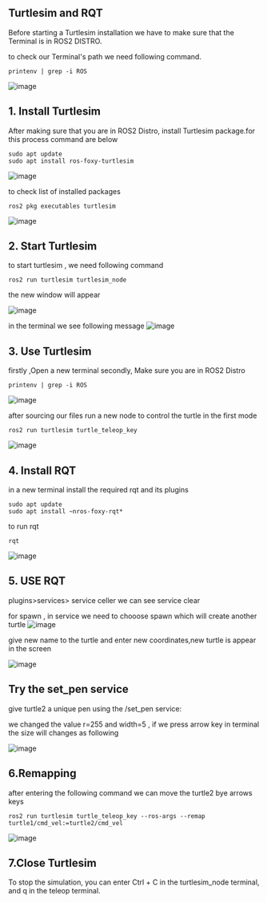 ## Turtlesim and RQT

Before starting a Turtlesim installation we have to make sure that the Terminal is in ROS2 DISTRO.

to check our Terminal's path we need following command.

```
printenv | grep -i ROS
```
![image](https://user-images.githubusercontent.com/92859942/194726415-ebd46ed1-0e2d-431c-a31b-57087042ac9c.png)

## 1. Install Turtlesim

After making sure that you are in ROS2 Distro, install Turtlesim package.for this process command are below

```
sudo apt update
sudo apt install ros-foxy-turtlesim
```
![image](https://user-images.githubusercontent.com/92859942/194727517-30694e69-6829-4e96-a39b-5e2b84630406.png)

to check list of installed packages 

```
ros2 pkg executables turtlesim
```
![image](https://user-images.githubusercontent.com/92859942/194727573-3207423f-2291-4659-8890-385f12f388e9.png)

## 2. Start Turtlesim

to start turtlesim , we need following command 

```
ros2 run turtlesim turtlesim_node
```
the new window will appear 

![image](https://user-images.githubusercontent.com/92859942/194727640-1b2c9a6c-248c-4efe-96fd-4dd24693eb2e.png)

in the terminal we see following message 
![image](https://user-images.githubusercontent.com/92859942/194727704-769480f1-c725-45f8-b744-922378728257.png)

## 3. Use Turtlesim

firstly ,Open a new terminal
secondly, Make sure you are in ROS2 Distro

```
printenv | grep -i ROS
```
![image](https://user-images.githubusercontent.com/92859942/194727808-5736050c-a378-4d4f-9644-f5d0ebe49d2e.png)

after sourcing our files run a new node to control the turtle in the first mode 

```
ros2 run turtlesim turtle_teleop_key
```
![image](https://user-images.githubusercontent.com/92859942/194727871-6ddf4b2b-b704-4f2a-928b-1886b74212c6.png)



## 4. Install RQT

in a new terminal install the required rqt and its plugins
 
 ```
 sudo apt update
sudo apt install ~nros-foxy-rqt*
```

to run rqt 
```
rqt
```
![image](https://user-images.githubusercontent.com/92859942/194727999-4e9f1913-e417-4870-88db-aead15354ff6.png)

## 5. USE RQT 
plugins>services> service celler 
we can see service clear 

for spawn , in service we need to chooose spawn which will create another turtle 
![image](https://user-images.githubusercontent.com/92859942/194728255-6503e9ee-e989-4e9d-b890-12f2f35cf3ba.png)

give new name to the turtle and enter new coordinates,new turtle is appear in the screen 

![image](https://user-images.githubusercontent.com/92859942/194758469-1901d141-1485-47a0-b8c5-1201286a8e46.png)


## Try the set_pen service

give turtle2 a unique pen using the /set_pen service:

we changed the value r=255 and width=5 , if we press arrow key in terminal the size will changes as following 

![image](https://user-images.githubusercontent.com/92859942/194758717-9062b53e-c315-4eaf-a556-2fdc106a6fbb.png)

## 6.Remapping

after entering the following command we can move the turtle2 bye arrows keys 

```
ros2 run turtlesim turtle_teleop_key --ros-args --remap turtle1/cmd_vel:=turtle2/cmd_vel
```


![image](https://user-images.githubusercontent.com/92859942/194758876-eda8b3fe-9687-47d3-9cc6-ebbb58599488.png)

## 7.Close Turtlesim
To stop the simulation, you can enter Ctrl + C in the turtlesim_node terminal, and q in the teleop terminal.

